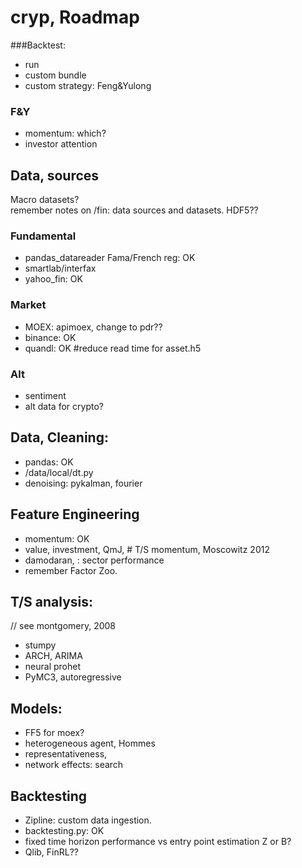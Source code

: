 # cryp, Roadmap

###Backtest:
* run
* custom bundle
* custom strategy: Feng&Yulong

### F&Y
* momentum: which?
* investor attention

## Data, sources
Macro datasets? <br>
remember notes on /fin: data sources and datasets. 
HDF5?? 
### Fundamental
* pandas_datareader Fama/French reg: OK
* smartlab/interfax
* yahoo_fin: OK

### Market
* MOEX: apimoex, change to pdr??
* binance: OK
* quandl: OK #reduce read time for asset.h5

### Alt
* sentiment
* alt data for crypto?

## Data, Cleaning:
* pandas: OK
* /data/local/dt.py
* denoising: pykalman, fourier

## Feature Engineering
* momentum: OK
* value, investment, QmJ, # T/S momentum, Moscowitz 2012
* damodaran, : sector performance
* remember Factor Zoo.

## T/S analysis: 
// see montgomery, 2008
* stumpy
* ARCH, ARIMA
* neural prohet
* PyMC3, autoregressive

## Models:
* FF5 for moex?
* heterogeneous agent, Hommes
* representativeness, 
* network effects: search  

## Backtesting
* Zipline: custom data ingestion.
* backtesting.py: OK
* fixed time horizon performance vs entry point estimation
Z or B?
* Qlib, FinRL??

